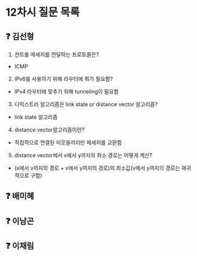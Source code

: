 # 12차시 질문 목록

## ❓ 김선형
1. 컨트롤 메세지를 전달하는 프로토콜은?
- ICMP
2. IPv6를 사용하기 위해 라우터에 뭐가 필요함?
- IPv4 라우터에 맞추기 위해 tunneling이 필요함
3. 다익스트라 알고리즘은 link state or distance vector 알고리즘?
- link state 알고리즘
4. distance vector알고리즘이란?
- 직접적으로 연결된 이웃들끼리만 메세지를 교환함
5. distance vector에서 x에서 y까지의 최소 경로는 어떻게 계산?
- (x에서 v까지의 경로 + v에서 y까지의 경로)의 최소값(v에서 y까지의 경로는 재귀적으로 구함)

## ❓ 배미혜


## ❓ 이남곤


## ❓ 이채림
